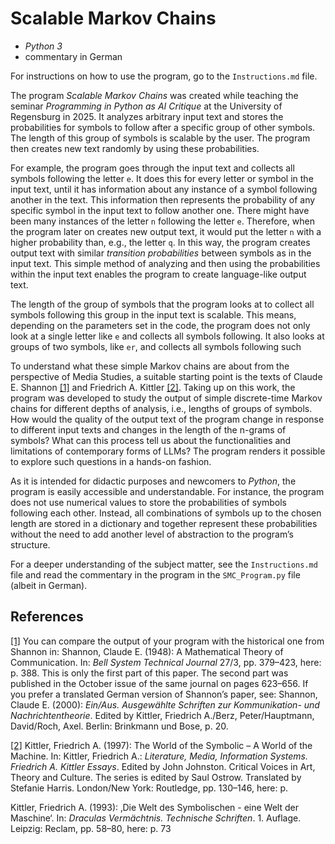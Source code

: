 # Scalable Markov Chains

- _Python 3_
- commentary in German

For instructions on how to use the program, go to the `Instructions.md` file.

The program _Scalable Markov Chains_ was created while teaching the seminar _Programming in Python as AI Critique_ at the University of Regensburg in 2025. It analyzes arbitrary input text and stores the probabilities for symbols to follow after a specific group of other symbols. The length of this group of symbols is scalable by the user. The program then creates new text randomly by using these probabilities.

For example, the program goes through the input text and collects all symbols following the letter `e`. It does this for every letter or symbol in the input text, until it has information about any instance of a symbol following another in the text. This information then represents the probability of any specific symbol in the input text to follow another one. There might have been many instances of the letter `n` following the letter `e`. Therefore, when the program later on creates new output text, it would put the letter `n` with a higher probability than, e.g., the letter `q`. In this way, the program creates output text with similar _transition probabilities_ between symbols as in the input text. This simple method of analyzing and then using the probabilities within the input text enables the program to create language-like output text.

The length of the group of symbols that the program looks at to collect all symbols following this group in the input text is scalable. This means, depending on the parameters set in the code, the program does not only look at a single letter like `e` and collects all symbols following. It also looks at groups of two symbols, like `er`, and collects all symbols following such 

To understand what these simple Markov chains are about from the perspective of Media Studies, a suitable starting point is the texts of Claude E. Shannon [[1]](#_ftn1) and Friedrich A. Kittler [[2]](#_ftn2). Taking up on this work, the program was developed to study the output of simple discrete-time Markov chains for different depths of analysis, i.e., lengths of groups of symbols. How would the quality of the output text of the program change in response to different input texts and changes in the length of the n-grams of symbols? What can this process tell us about the functionalities and limitations of contemporary forms of LLMs? The program renders it possible to explore such questions in a hands-on fashion.

As it is intended for didactic purposes and newcomers to _Python_, the program is easily accessible and understandable. For instance, the program does not use numerical values to store the probabilities of symbols following each other. Instead, all combinations of symbols up to the chosen length are stored in a dictionary and together represent these probabilities without the need to add another level of abstraction to the program’s structure.

For a deeper understanding of the subject matter, see the `Instructions.md` file and read the commentary in the program in the `SMC_Program.py` file (albeit in German).

## References

[[1]](#_ftnref1) You can compare the output of your program with the historical one from Shannon in: Shannon, Claude E. (1948): A Mathematical Theory of Communication. In: _Bell System Technical Journal_ 27/3, pp. 379–423, here: p. 388. This is only the first part of this paper. The second part was published in the October issue of the same journal on pages 623–656. If you prefer a translated German version of Shannon’s paper, see: Shannon, Claude E. (2000): _Ein/Aus. Ausgewählte Schriften zur Kommunikation- und Nachrichtentheorie_. Edited by Kittler, Friedrich A./Berz, Peter/Hauptmann, David/Roch, Axel. Berlin: Brinkmann und Bose, p. 20.

[[2]](#_ftnref2) Kittler, Friedrich A. (1997): The World of the Symbolic – A World of the Machine. In: Kittler, Friedrich A.: _Literature, Media, Information Systems. Friedrich A. Kittler Essays_. Edited by John Johnston. Critical Voices in Art, Theory and Culture. The series is edited by Saul Ostrow. Translated by Stefanie Harris. London/New York: Routledge, pp. 130–146, here: p. 


Kittler, Friedrich A. (1993): ‚Die Welt des Symbolischen - eine Welt der Maschine‘. In: _Draculas Vermächtnis. Technische Schriften_. 1. Auflage. Leipzig: Reclam, pp. 58–80, here: p. 73
